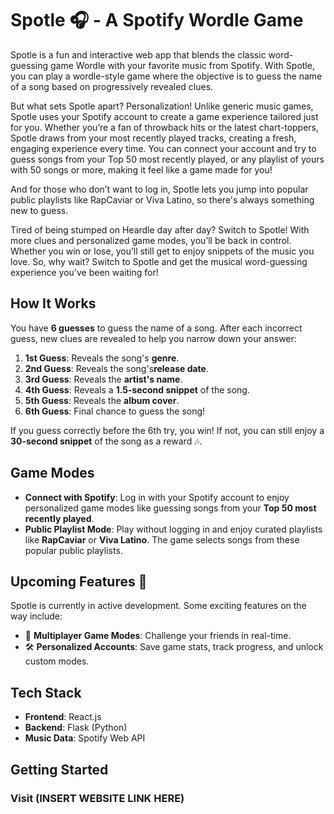 # Spotle 🎧 - A Spotify Wordle Game

Spotle is a fun and interactive web app that blends the classic word-guessing game Wordle with your favorite music from Spotify. With Spotle, you can play a wordle-style game where the objective is to guess the name of a song based on progressively revealed clues.

But what sets Spotle apart? Personalization! Unlike generic music games, Spotle uses your Spotify account to create a game experience tailored just for you. Whether you’re a fan of throwback hits or the latest chart-toppers, Spotle draws from your most recently played tracks, creating a fresh, engaging experience every time. You can connect your account and try to guess songs from your Top 50 most recently played, or any playlist of yours with 50 songs or more, making it feel like a game made for you!

And for those who don’t want to log in, Spotle lets you jump into popular public playlists like RapCaviar or Viva Latino, so there's always something new to guess.

Tired of being stumped on Heardle day after day? Switch to Spotle! With more clues and personalized game modes, you’ll be back in control. Whether you win or lose, you’ll still get to enjoy snippets of the music you love. So, why wait? Switch to Spotle and get the musical word-guessing experience you've been waiting for!

## How It Works
You have **6 guesses** to guess the name of a song. After each incorrect guess, new clues are revealed to help you narrow down your answer:

1. **1st Guess**: Reveals the song's **genre**.
2. **2nd Guess**: Reveals the song's**release date**.
3. **3rd Guess**: Reveals the **artist's name**.
4. **4th Guess**: Reveals a **1.5-second snippet** of the song.
5. **5th Guess**: Reveals the **album cover**.
6. **6th Guess**: Final chance to guess the song!

If you guess correctly before the 6th try, you win! If not, you can still enjoy a **30-second snippet** of the song as a reward 🎶.

## Game Modes
- **Connect with Spotify**: Log in with your Spotify account to enjoy personalized game modes like guessing songs from your **Top 50 most recently played**.
- **Public Playlist Mode**: Play without logging in and enjoy curated playlists like **RapCaviar** or **Viva Latino**. The game selects songs from these popular public playlists.


## Upcoming Features 🚀
Spotle is currently in active development. Some exciting features on the way include:
- 👫 **Multiplayer Game Modes**: Challenge your friends in real-time.
- 🛠️ **Personalized Accounts**: Save game stats, track progress, and unlock custom modes.

## Tech Stack
- **Frontend**: React.js
- **Backend**: Flask (Python)
- **Music Data**: Spotify Web API

## Getting Started

### Visit (INSERT WEBSITE LINK HERE)
